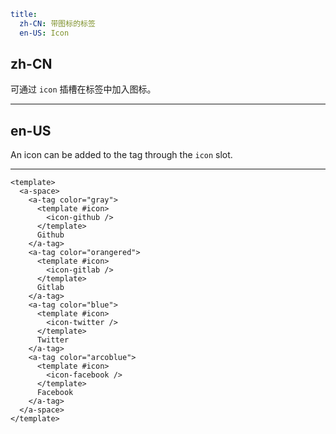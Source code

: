 ```yaml
title:
  zh-CN: 带图标的标签
  en-US: Icon
```

## zh-CN

可通过 `icon` 插槽在标签中加入图标。

---

## en-US

An icon can be added to the tag through the `icon` slot.

---

```vue
<template>
  <a-space>
    <a-tag color="gray">
      <template #icon>
        <icon-github />
      </template>
      Github
    </a-tag>
    <a-tag color="orangered">
      <template #icon>
        <icon-gitlab />
      </template>
      Gitlab
    </a-tag>
    <a-tag color="blue">
      <template #icon>
        <icon-twitter />
      </template>
      Twitter
    </a-tag>
    <a-tag color="arcoblue">
      <template #icon>
        <icon-facebook />
      </template>
      Facebook
    </a-tag>
  </a-space>
</template>
```
